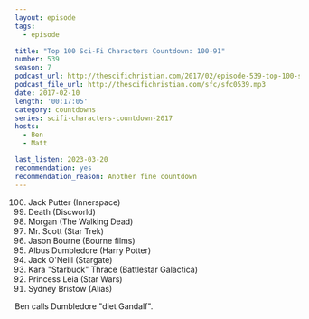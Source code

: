 ```yaml
---
layout: episode
tags:
  - episode

title: "Top 100 Sci-Fi Characters Countdown: 100-91"
number: 539
season: 7
podcast_url: http://thescifichristian.com/2017/02/episode-539-top-100-sci-fi-characters-countdown-100-91/
podcast_file_url: http://thescifichristian.com/sfc/sfc0539.mp3
date: 2017-02-10
length: '00:17:05'
category: countdowns
series: scifi-characters-countdown-2017
hosts:
  - Ben
  - Matt

last_listen: 2023-03-20
recommendation: yes
recommendation_reason: Another fine countdown
---
```


<ol start="100" reversed>
<li>Jack Putter (Innerspace)
<li>Death (Discworld)
<li>Morgan (The Walking Dead)
<li>Mr. Scott (Star Trek)
<li>Jason Bourne (Bourne films)
<li>Albus Dumbledore (Harry Potter)
<li>Jack O'Neill (Stargate)
<li>Kara "Starbuck" Thrace (Battlestar Galactica)
<li>Princess Leia (Star Wars)
<li>Sydney Bristow (Alias)
</ol>

Ben calls Dumbledore "diet Gandalf".